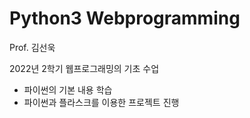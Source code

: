 # Python3 Webprogramming
Prof. 김선욱

2022년 2학기 웹프로그래밍의 기초 수업
* 파이썬의 기본 내용 학습
* 파이썬과 플라스크를 이용한 프로젝트 진행
